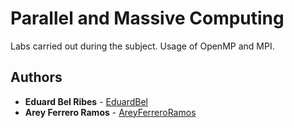 # Parallel and Massive Computing
Labs carried out during the subject. Usage of OpenMP and MPI.


## Authors

* **Eduard Bel Ribes** - [EduardBel](https://github.com/EduardBel)
* **Arey Ferrero Ramos** - [AreyFerreroRamos](https://github.com/AreyFerreroRamos)
